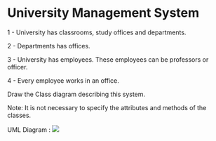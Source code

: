 # University Management System

1 - University has classrooms, study offices and departments.

2 - Departments has offices.

3 - University has employees. These employees can be professors or officer.

4 - Every employee works in an office.

Draw the Class diagram describing this system.

Note: It is not necessary to specify the attributes and methods of the classes.

UML Diagram :
![](https://github.com/BBilgeKaplan/PatikaDev/blob/main/OPP/UML%20Diagrams/Uni%20Diagram.PNG)